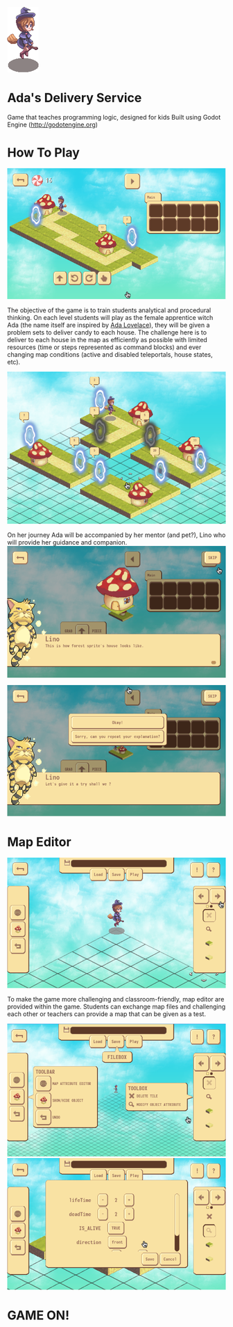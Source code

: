 ![alt tag](https://raw.githubusercontent.com/regalius/Ada/master/readme-img/player.gif)

# Ada's Delivery Service

Game that teaches programming logic, designed for kids
Built using Godot Engine (http://godotengine.org)


# How To Play
![alt tag](https://raw.githubusercontent.com/regalius/Ada/master/readme-img/field.png) 

The objective of the game is to train students analytical and procedural thinking. On each level students will play as the female apprentice witch Ada (the name itself are inspired by [Ada Lovelace](https://en.wikipedia.org/wiki/Ada_Lovelace)), they will be given a problem sets to deliver candy to each house. The challenge here is to deliver to each house in the map as efficiently as possible with limited resources (time or steps represented as command blocks) and ever changing map conditions (active and disabled teleportals, house states, etc).

![alt tag](https://raw.githubusercontent.com/regalius/Ada/master/readme-img/looping-2-question.png) 

On her journey Ada will be accompanied by her mentor (and pet?), Lino who will provide her guidance and companion.
![alt tag](https://raw.githubusercontent.com/regalius/Ada/master/readme-img/conversation-menu2.png) 

![alt tag](https://raw.githubusercontent.com/regalius/Ada/master/readme-img/restart-dialog1.png) 

# Map Editor
![alt tag](https://raw.githubusercontent.com/regalius/Ada/master/readme-img/editor-menu4.png) 

To make the game more challenging and classroom-friendly, map editor are provided within the game. Students can exchange map files and challenging each other or teachers can provide a map that can be given as a test.

![alt tag](https://raw.githubusercontent.com/regalius/Ada/master/readme-img/editor-tutorial7.png) 
![alt tag](https://raw.githubusercontent.com/regalius/Ada/master/readme-img/editor-menu6.png)

# GAME ON!
